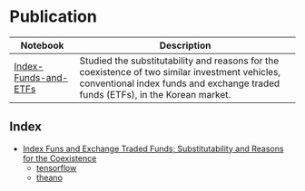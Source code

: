 # Publication


| Notebook | Description |
|--------------------------------------------------------------------------------------------------------------|-------------------------------------------------------------------------------------------------------------------------------------------------------------------|
| [Index-Funds-and-ETFs](https://github.com/hsongchoi/Publications/tree/master/Index-Funds-and-ETFs) | Studied the substitutability and reasons for the coexistence of two similar investment vehicles, conventional index funds and exchange traded funds (ETFs), in the Korean market. |



## Index

* [Index Funs and Exchange Traded Funds; Substitutability and Reasons for the Coexistence](#deep-learning)
    * [tensorflow](#tensor-flow-tutorials)
    * [theano](#theano-tutorials)
